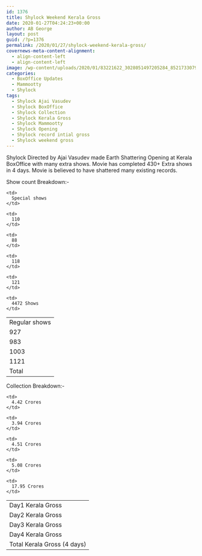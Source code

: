 ```yaml
---
id: 1376
title: Shylock Weekend Kerala Gross
date: 2020-01-27T04:24:23+00:00
author: AB George
layout: post
guid: /?p=1376
permalink: /2020/01/27/shylock-weekend-kerala-gross/
covernews-meta-content-alignment:
  - align-content-left
  - align-content-left
image: /wp-content/uploads/2020/01/83221622_3028051497205284_8521733079729963008_o.jpg
categories:
  - BoxOffice Updates
  - Mammootty
  - Shylock
tags:
  - Shylock Ajai Vasudev
  - Shylock BoxOffice
  - Shylock Collection
  - Shylock Kerala Gross
  - Shylock Mammootty
  - Shylock Opening
  - Shylock record intial gross
  - Shylock weekend gross
---
```

Shylock Directed by Ajai Vasudev made Earth Shattering Opening at Kerala BoxOffice with many extra shows. Movie has completed 430+ Extra shows in 4 days. Movie is believed to have shattered many existing records.

Show count Breakdown:-

<table class="wp-block-table">
  <tr>
    <td>
      Regular shows
    </td>
    
    <td>
      Special shows
    </td>
  </tr>
  
  <tr>
    <td>
      927
    </td>
    
    <td>
      110
    </td>
  </tr>
  
  <tr>
    <td>
      983
    </td>
    
    <td>
      88
    </td>
  </tr>
  
  <tr>
    <td>
      1003
    </td>
    
    <td>
      118
    </td>
  </tr>
  
  <tr>
    <td>
      1121
    </td>
    
    <td>
      121
    </td>
  </tr>
  
  <tr>
    <td>
      Total
    </td>
    
    <td>
      4472 Shows
    </td>
  </tr>
</table>

Collection Breakdown:-

<table class="wp-block-table">
  <tr>
    <td>
      Day1 Kerala Gross
    </td>
    
    <td>
      4.42 Crores
    </td>
  </tr>
  
  <tr>
    <td>
      Day2 Kerala Gross
    </td>
    
    <td>
      3.94 Crores
    </td>
  </tr>
  
  <tr>
    <td>
      Day3 Kerala Gross
    </td>
    
    <td>
      4.51 Crores
    </td>
  </tr>
  
  <tr>
    <td>
      Day4 Kerala Gross
    </td>
    
    <td>
      5.08 Crores
    </td>
  </tr>
  
  <tr>
    <td>
      Total Kerala Gross (4 days)
    </td>
    
    <td>
      17.95 Crores
    </td>
  </tr>
</table>

##